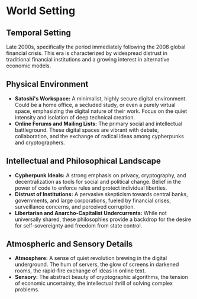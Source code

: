 # World Setting

## Temporal Setting

Late 2000s, specifically the period immediately following the 2008 global financial crisis. This era is characterized by widespread distrust in traditional financial institutions and a growing interest in alternative economic models.

## Physical Environment

- **Satoshi's Workspace:** A minimalist, highly secure digital environment. Could be a home office, a secluded study, or even a purely virtual space, emphasizing the digital nature of their work. Focus on the quiet intensity and isolation of deep technical creation.
- **Online Forums and Mailing Lists:** The primary social and intellectual battleground. These digital spaces are vibrant with debate, collaboration, and the exchange of radical ideas among cypherpunks and cryptographers.

## Intellectual and Philosophical Landscape

- **Cypherpunk Ideals:** A strong emphasis on privacy, cryptography, and decentralization as tools for social and political change. Belief in the power of code to enforce rules and protect individual liberties.
- **Distrust of Institutions:** A pervasive skepticism towards central banks, governments, and large corporations, fueled by financial crises, surveillance concerns, and perceived corruption.
- **Libertarian and Anarcho-Capitalist Undercurrents:** While not universally shared, these philosophies provide a backdrop for the desire for self-sovereignty and freedom from state control.

## Atmospheric and Sensory Details

- **Atmosphere:** A sense of quiet revolution brewing in the digital underground. The hum of servers, the glow of screens in darkened rooms, the rapid-fire exchange of ideas in online text.
- **Sensory:** The abstract beauty of cryptographic algorithms, the tension of economic uncertainty, the intellectual thrill of solving complex problems.